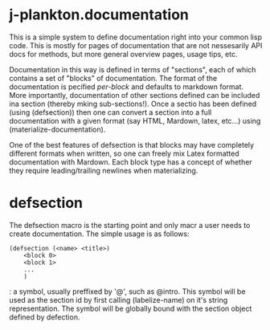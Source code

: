 j-plankton.documentation
========================

This is a simple system to define documentation right into your common
lisp code.  This is mostly for pages of documentation that are not
nessesarily API docs for methods, but more general overview pages,
usage tips, etc.

Documentation in this way is defined in terms of "sections", each of
which contains a set of "blocks" of documentation.  The format of the
documentation is pecified *per-block* and defaults to markdown format.
More importantly, documentation of other sections defined can be
included ina section (thereby mking sub-sections!).  Once a sectio has
been defined (using (defsection)) then one can convert a section into
a full documentation with a given format (say HTML, Mardown, latex,
etc...) using (materialize-documentation).

One of the best features of defsection is that blocks may have
completely different formats when written, so one can freely mix Latex
formatted documentation with Mardown.  Each block type has a concept
of whether they require leading/trailing newlines when materializing.

defsection
==========

The defsection macro is the starting point and only macr a user needs to create documentation.  The simple usage is as follows:

    (defsection (<name> <title>)
		<block 0>
		<block 1>
		...
		)

<name>: a symbol, usually preffixed by '@', such as @intro.  This
symbol will be used as the section id by first calling (labelize-name)
on it's string representation.  The symbol will be globally bound with
the section object defined by defection.

<title> : a string represneting a title/subtitle section heading

<block N> : a block descriptor, documentated below

After a call to (defsection ...) we will have created a new global
binding to the given symbol <name> with a section-t object.  To
generate the codumentation for a section, we can the ncall
(materialize-documentation <name>)


blocks
======

The heart of defsection are the <block N> definitions inside of it.  A
block definition is a user-extendible syntax for creating different
logical chuncks of documetatation, where the logical break includes
the format being used to initially represent the documentation.

A string by itself will be treated as a text block with Mardown format.

Alternatively, one can expresilly choose hte format for a text block
by having a block descriptor as:

	(:<format> <text>)

Where :<format> is a keyword format specifier such as :markdown, :latex, etc...

To creat rbritary types of blocks we use the following syntax:

	(:class <class-name> <class-args>)

Which will fowards <class-args> to (make-instance '<class-name> <class-args>)


Example
=======

	(defsection (@impl-note "IMPL Note")
		"We are using the algorithm by Jorkas, which implies the following condition: "
		(:latex "$x_i \le Z^i_k \forall k$ iff. ....))

	(defsection (@intro "Intro")
		"Some sample introduction using *Mardown*")

	(defsection (@doc "Documentation for X")
		@intro
		@impl-note)


